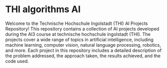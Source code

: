 # THI algorithms AI
Welcome to the Technische Hochschule Ingolstadt (THI) AI Projects Repository! This repository contains a collection of AI projects developed during the AI3 course at technische hochschule ingolstadt (THI). The projects cover a wide range of topics in artificial intelligence, including machine learning, computer vision, natural language processing, robotics, and more. Each project in this repository includes a detailed description of the problem addressed, the approach taken, the results achieved, and the code used.